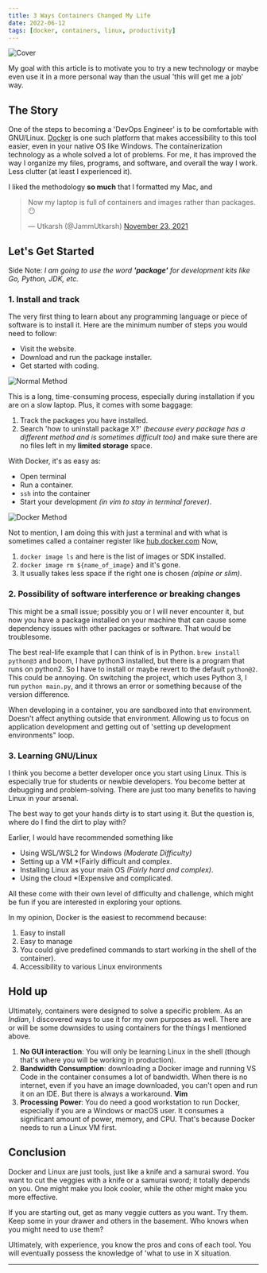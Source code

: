 ```yaml
---
title: 3 Ways Containers Changed My Life
date: 2022-06-12
tags: [docker, containers, linux, productivity]
---
```


![Cover](/images/1_cover.png)

My goal with this article is to motivate you to try a new technology or maybe even use it in a more personal way than the usual 'this will get me a job' way.

## **The Story**

One of the steps to becoming a 'DevOps Engineer' is to be comfortable with GNU/Linux. [Docker](https://www.docker.com/) is one such platform that makes accessibility to this tool easier, even in your native OS like Windows. The containerization technology as a whole solved a lot of problems. For me, it has improved the way I organize my files, programs, and software, and overall the way I work. Less clutter (at least I experienced it).

I liked the methodology **so much** that I formatted my Mac, and

<blockquote class="twitter-tweet" data-theme="light"><p lang="en" dir="ltr">Now my laptop is full of containers and images rather than packages. 😶</p>&mdash; Utkarsh (@JammUtkarsh) <a href="https://twitter.com/JammUtkarsh/status/1463160276828700685?ref_src=twsrc%5Etfw">November 23, 2021</a></blockquote> <script async src="https://platform.twitter.com/widgets.js" charset="utf-8"></script>

## Let's Get Started

Side Note: *I am going to use the word **'package'** for development kits like Go, Python, JDK, etc.*

### 1. Install and track

The very first thing to learn about any programming language or piece of software is to install it.
Here are the minimum number of steps you would need to follow:

- Visit the website.
- Download and run the package installer.
- Get started with coding.

![Normal Method](/images/1_normalMethod.png)

This is a long, time-consuming process, especially during installation if you are on a slow laptop. Plus, it comes with some baggage:

1. Track the packages you have installed.
2. Search 'how to uninstall package X?' *(because every package has a different method and is sometimes difficult too)* and make sure there are no files left in my **limited storage** space.

With Docker, it's as easy as:

- Open terminal
- Run a container.
- `ssh` into the container
- Start your development *(in vim to stay in terminal forever)*.

![Docker Method](/images/1_dockerMethod.png)

Not to mention, I am doing this with just a terminal and with what is sometimes called a container register like [hub.docker.com](http://hub.docker.com/) Now,

1. `docker image ls` and here is the list of images or SDK installed.
2. `docker image rm ${name_of_image}` and it's gone.
3. It usually takes less space if the right one is chosen *(alpine or slim)*.

### 2. Possibility of software interference or breaking changes

This might be a small issue; possibly you or I will never encounter it, but now you have a package installed on your machine that can cause some dependency issues with other packages or software. That would be troublesome.

The best real-life example that I can think of is in Python. `brew install python@3` and boom, I have python3 installed, but there is a program that runs on python2. So I have to install or maybe revert to the default `python@2`. This could be annoying. On switching the project, which uses Python 3, I run `python main.py`, and it throws an error or something because of the version difference.

When developing in a container, you are sandboxed into that environment. Doesn't affect anything outside that environment. Allowing us to focus on application development and getting out of 'setting up development environments" loop.

### 3. Learning GNU/Linux

I think you become a better developer once you start using Linux. This is especially true for students or newbie developers. You become better at debugging and problem-solving. There are just too many benefits to having Linux in your arsenal.

The best way to get your hands dirty is to start using it. But the question is, where do I find the dirt to play with?

Earlier, I would have recommended something like

- Using WSL/WSL2 for Windows *(Moderate Difficulty)*
- Setting up a VM *(Fairly difficult and complex.
- Installing Linux as your main OS *(Fairly hard and complex)*.
- Using the cloud *(Expensive and complicated.

All these come with their own level of difficulty and challenge, which might be fun if you are interested in exploring your options.

In my opinion, Docker is the easiest to recommend because:

1. Easy to install
2. Easy to manage
3. You could give predefined commands to start working in the shell of the container).
4. Accessibility to various Linux environments

## Hold up

Ultimately, containers were designed to solve a specific problem. As an *Indian*, I discovered ways to use it for my own purposes as well. There are or will be some downsides to using containers for the things I mentioned above.

1. **No GUI interaction**: You will only be learning Linux in the shell (though that's where you will be working in production).
2. **Bandwidth Consumption**: downloading a Docker image and running VS Code in the container consumes a lot of bandwidth. When there is no internet, even if you have an image downloaded, you can't open and run it on an IDE. But there is always a workaround. **Vim**
3. **Processing Power**: You do need a good workstation to run Docker, especially if you are a Windows or macOS user. It consumes a significant amount of power, memory, and CPU. That's because Docker needs to run a Linux VM first.

## Conclusion

Docker and Linux are just tools, just like a knife and a samurai sword. You want to cut the veggies with a knife or a samurai sword; it totally depends on you. One might make you look cooler, while the other might make you more effective.

If you are starting out, get as many veggie cutters as you want. Try them. Keep some in your drawer and others in the basement. Who knows when you might need to use them?

Ultimately, with experience, you know the pros and cons of each tool. You will eventually possess the knowledge of 'what to use in X situation.

---
